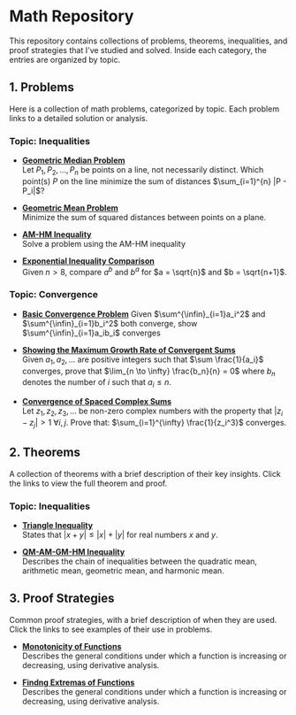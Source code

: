 # Math Repository

This repository contains collections of problems, theorems, inequalities, and proof strategies that I've studied and solved. Inside each category, the entries are organized by topic.

## 1. Problems

Here is a collection of math problems, categorized by topic. Each problem links to a detailed solution or analysis.

### Topic: Inequalities
  - **[Geometric Median Problem](./Problems/GeometricMedian.md)**  
  Let $P_1, P_2, \dots, P_n$ be points on a line, not necessarily distinct. Which point(s) $P$ on the line minimize the sum of distances $\sum_{i=1}^{n} |P - P_i|$?

- **[Geometric Mean Problem](./Problems/GeometricMean.md)**  
  Minimize the sum of squared distances between points on a plane.

- **[AM-HM Inequality](./Problems/AmHmInequality.md)**  
Solve a problem using the AM-HM inequality

- **[Exponential Inequality Comparison](./Problems/ExponentialInequalityComparison.md)**  
  Given $n > 8$, compare $a^b$ and $b^a$ for $a = \sqrt{n}$ and $b = \sqrt{n+1}$.


### Topic: Convergence

  - **[Basic Convergence Problem](./Problems/Convergence/ConvergentSum.md)**
  Given $\sum^{\infin}_{i=1}a_i^2$ and $\sum^{\infin}_{i=1}b_i^2$ both converge, show $\sum^{\infin}_{i=1}a_ib_i$ converges

  - **[Showing the Maximum Growth Rate of Convergent Sums](./Problems/Convergence/ConvergetSumsMaxGrowthRate.md)**  
  Given $a_1, a_2, \dots$ are positive integers such that $\sum \frac{1}{a_i}$ converges, prove that $\lim_{n \to \infty} \frac{b_n}{n} = 0$ where $b_n$ denotes the number of $i$ such that $a_i \leq n$.

  - **[Convergence of Spaced Complex Sums](./Problems/Convergence/ConvergenceOfSpacedComplexSum.md)**  
Let $z_1, z_2, z_3, \ldots$ be non-zero complex numbers with the property that $|z_i - z_j| > 1 \ \forall i, j$. Prove that: $\sum_{i=1}^{\infty} \frac{1}{z_i^3}$ converges.



## 2. Theorems

A collection of theorems with a brief description of their key insights. Click the links to view the full theorem and proof.


### Topic: Inequalities
- **[Triangle Inequality](./Theorems/TriangleInequality.md)**  
  States that $|x + y| \leq |x| + |y|$ for real numbers $x$ and $y$.

- **[QM-AM-GM-HM Inequality](./Theorems/QM-AM-GM-HM.md)**  
  Describes the chain of inequalities between the quadratic mean, arithmetic mean, geometric mean, and harmonic mean.



## 3. Proof Strategies

Common proof strategies, with a brief description of when they are used. Click the links to see examples of their use in problems.


- **[Monotonicity of Functions](./Theorems/MonotonicityOfFunctions.md)**  
  Describes the general conditions under which a function is increasing or decreasing, using derivative analysis.

- **[Findng Extremas of Functions](./ProofStrategies/FindingMinimumsOfFunctions.md)**  
  Describes the general conditions under which a function is increasing or decreasing, using derivative analysis.